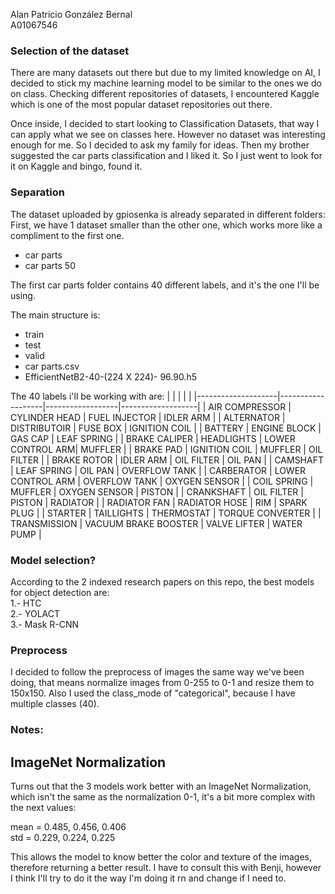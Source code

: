 
Alan Patricio González Bernal
<br/>A01067546

### Selection of the dataset
There are many datasets out there but due to my limited knowledge on
AI, I decided to stick my machine learning model to be similar to the ones
we do on class. Checking different repositories of datasets, I encountered
Kaggle which is one of the most popular dataset repositories out there. 

Once inside, I decided to start looking to Classification Datasets, that way
I can apply what we see on classes here. However no dataset was interesting
enough for me. So I decided to ask my family for ideas. Then my brother
suggested the car parts classification and I liked it. So I just went to look
for it on Kaggle and bingo, found it.

### Separation
The dataset uploaded by gpiosenka is already separated in different folders:
First, we have 1 dataset smaller than the other one, which works more like a 
compliment to the first one.
- car parts
- car parts 50

The first car parts folder contains 40 different labels, and it's the one
I'll be using.

The main structure is:
- train
- test
- valid
- car parts.csv
- EfficientNetB2-40-(224 X 224)- 96.90.h5

The 40 labels i'll be working with are:
|   |   |   |   |
|--------------------|-------------------|------------------|-------------------|
| AIR COMPRESSOR     | CYLINDER HEAD     | FUEL INJECTOR    | IDLER ARM         |
| ALTERNATOR         | DISTRIBUTOIR      | FUSE BOX         | IGNITION COIL     |
| BATTERY            | ENGINE BLOCK      | GAS CAP          | LEAF SPRING       |
| BRAKE CALIPER      | HEADLIGHTS        | LOWER CONTROL ARM| MUFFLER           |
| BRAKE PAD          | IGNITION COIL     | MUFFLER          | OIL FILTER        |
| BRAKE ROTOR        | IDLER ARM         | OIL FILTER       | OIL PAN           |
| CAMSHAFT           | LEAF SPRING       | OIL PAN          | OVERFLOW TANK     |
| CARBERATOR         | LOWER CONTROL ARM | OVERFLOW TANK    | OXYGEN SENSOR     |
| COIL SPRING        | MUFFLER           | OXYGEN SENSOR    | PISTON            |
| CRANKSHAFT         | OIL FILTER        | PISTON           | RADIATOR          |
| RADIATOR FAN       | RADIATOR HOSE     | RIM              | SPARK PLUG        |
| STARTER            | TAILLIGHTS        | THERMOSTAT       | TORQUE CONVERTER  |
| TRANSMISSION       | VACUUM BRAKE BOOSTER | VALVE LIFTER  | WATER PUMP        |



### Model selection?
According to the 2 indexed research papers on this repo, the best models for
object detection are:
<br/>1.- HTC
<br/>2.- YOLACT
<br/>3.- Mask R-CNN

### Preprocess
I decided to follow the preprocess of images the same way we've been doing,
that means normalize images from 0-255 to 0-1 and resize them to 150x150.
Also I used the class_mode of "categorical", because I have multiple classes
(40).


### Notes:
## ImageNet Normalization
Turns out that the 3 models work better with an ImageNet Normalization,
which isn't the same as the normalization 0-1, it's a bit more complex with
the next values:

mean = 0.485, 0.456, 0.406
 <br/> std = 0.229, 0.224, 0.225

This allows the model to know better the color and texture of the images,
therefore returning a better result. I have to consult this with Benji,
however I think I'll try to do it the way I'm doing it rn and change if
I need to.
